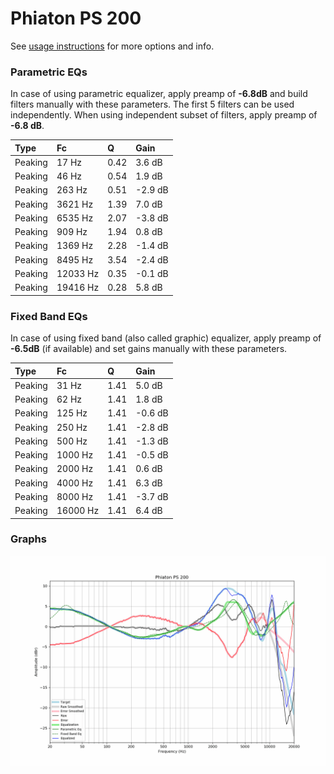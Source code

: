 # Phiaton PS 200
See [usage instructions](https://github.com/jaakkopasanen/AutoEq#usage) for more options and info.

### Parametric EQs
In case of using parametric equalizer, apply preamp of **-6.8dB** and build filters manually
with these parameters. The first 5 filters can be used independently.
When using independent subset of filters, apply preamp of **-6.8 dB**.

| Type    | Fc       |    Q | Gain    |
|:--------|:---------|:-----|:--------|
| Peaking | 17 Hz    | 0.42 | 3.6 dB  |
| Peaking | 46 Hz    | 0.54 | 1.9 dB  |
| Peaking | 263 Hz   | 0.51 | -2.9 dB |
| Peaking | 3621 Hz  | 1.39 | 7.0 dB  |
| Peaking | 6535 Hz  | 2.07 | -3.8 dB |
| Peaking | 909 Hz   | 1.94 | 0.8 dB  |
| Peaking | 1369 Hz  | 2.28 | -1.4 dB |
| Peaking | 8495 Hz  | 3.54 | -2.4 dB |
| Peaking | 12033 Hz | 0.35 | -0.1 dB |
| Peaking | 19416 Hz | 0.28 | 5.8 dB  |

### Fixed Band EQs
In case of using fixed band (also called graphic) equalizer, apply preamp of **-6.5dB**
(if available) and set gains manually with these parameters.

| Type    | Fc       |    Q | Gain    |
|:--------|:---------|:-----|:--------|
| Peaking | 31 Hz    | 1.41 | 5.0 dB  |
| Peaking | 62 Hz    | 1.41 | 1.8 dB  |
| Peaking | 125 Hz   | 1.41 | -0.6 dB |
| Peaking | 250 Hz   | 1.41 | -2.8 dB |
| Peaking | 500 Hz   | 1.41 | -1.3 dB |
| Peaking | 1000 Hz  | 1.41 | -0.5 dB |
| Peaking | 2000 Hz  | 1.41 | 0.6 dB  |
| Peaking | 4000 Hz  | 1.41 | 6.3 dB  |
| Peaking | 8000 Hz  | 1.41 | -3.7 dB |
| Peaking | 16000 Hz | 1.41 | 6.4 dB  |

### Graphs
![](./Phiaton%20PS%20200.png)